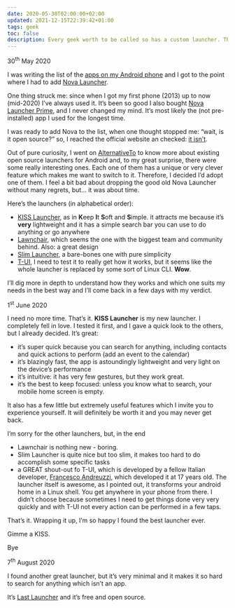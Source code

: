 ```yaml
---
date: 2020-05-30T02:00:00+02:00
updated: 2021-12-15T22:39:42+01:00
tags: geek
toc: false
description: Every geek worth to be called so has a custom launcher. This is the story of how I changed my preferred one for my first time, after several years.
---
```

<p class='date'>30<sup>th</sup> May 2020</p>

I was writing the list of the [apps on my Android phone](https://tommi.space/apps#android 'Apps \> Android — tommi.space') and I got to the point where I had to add [Nova Launcher](http://novalauncher.com/ 'Nova Launcher').

One thing struck me: since when I got my first phone (2013) up to now (mid-2020) I’ve always used it. It’s been so good I also bought [Nova Launcher Prime](https://play.google.com/store/apps/details?id=com.teslacoilsw.launcher.prime 'Nova Launcher Prime on Google Play'), and I never changed my mind. It’s most likely the (not pre-installed) app I used for the longest time.

I was ready to add Nova to the list, when one thought stopped me: “wait, is it open source?” so, I reached the official website an checked: [it isn’t](http://novalauncher.com/ 'Nova Launcher').

Out of pure curiosity, I went on [AlternativeTo](https://alternativeto.net/software/nova-launcher/?license=opensource 'Open source Nova Launcher alternatives on AlternativeTo') to know more about existing open source launchers for Android and, to my great surprise, there were some really interesting ones. Each one of them has a unique or very clever feature which makes me want to switch to it. Therefore, I decided I’d adopt one of them. I feel a bit bad about dropping the good old Nova Launcher without many regrets, but… it was about time.

Here’s the launchers (in alphabetical order):

- [KISS Launcher](https://kisslauncher.com/ 'KISS Launcher official website'), as in **K**eep **I**t **S**oft and **S**imple. it attracts me because it’s **very** lightweight and it has a simple search bar you can use to do anything or go anywhere
- [Lawnchair](https://lawnchair.app/ 'Lawncharir official website'), which seems the one with the biggest team and community behind. Also: a great design
- [Slim Launcher](https://github.com/sduduzog/slim-launcher 'Slim Launcher GitHub repository'), a bare-bones one with pure simplicity
- [T-UI](https://github.com/fAndreuzzi/TUI-ConsoleLauncher 'TUI-ConsoleLauncher on GitHub'), I need to test it to really get how it works, but it seems like the whole launcher is replaced by some sort of Linux CLI. **Wow**.

I’ll dig more in depth to understand how they works and which one suits my needs in the best way and I’ll come back in a few days with my verdict.

<p class='date'>1<sup>st</sup> June 2020</p>

I need no more time. That’s it. **KISS Launcher** is my new launcher. I completely fell in love. I tested it first, and I gave a quick look to the others, but I already decided. It’s great:

- it’s super quick because you can search for anything, including contacts and quick actions to perform (add an event to the calendar)
- it’s blazingly fast, the app is astoundingly lightweight and very light on the device’s performance
- it’s intuitive: it has very few gestures, but they work great.
- it’s the best to keep focused: unless you know what to search, your mobile home screen is empty.

It also has a few little but extremely useful features which I invite you to experience yourself. It will definitely be worth it and you may never get back.

I’m sorry for the other launchers, but, in the end

- Lawnchair is nothing new - boring.
- Slim Launcher is quite nice but too slim, it makes too hard to do accomplish some specific tasks
- a GREAT shout-out fo T-UI, which is developed by a fellow Italian developer, [Francesco Andreuzzi](https://fandreuzzi.me/ 'Francesco Andreuzzi personal website'), which developed it at 17 years old. The launcher itself is awesome, as I pointed out, it transforms your android home in a Linux shell. You get anywhere in your phone from there. I didn’t choose because sometimes I need to get things done very very quickly and with T-UI not every action can be performed in a few taps.

That’s it. Wrapping it up, I’m so happy I found the best launcher ever.

Gimme a KISS.

Bye

<p class='date'>7<sup>th</sup> August 2020</p>

I found another great launcher, but it’s very minimal and it makes it so hard to search for anything which isn’t an app.

It’s [Last Launcher](https://github.com/SubhamTyagi/Last-Launcher 'Last Launcher’s source code on GitHub') and it’s free and open source.
